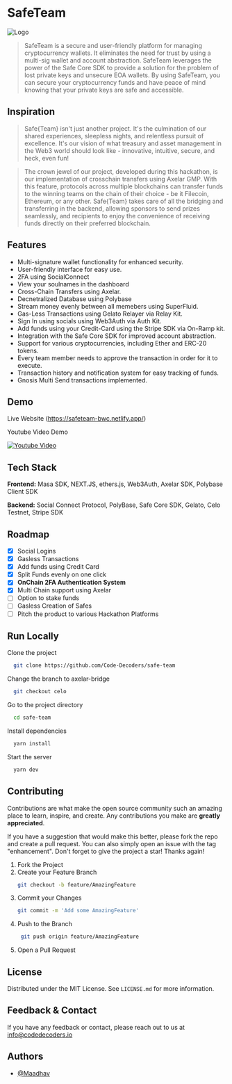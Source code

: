 
# SafeTeam

![Logo](https://i.imgur.com/TSh8KKs.png)
> SafeTeam is a secure and user-friendly platform for managing cryptocurrency wallets.
> It eliminates the need for trust by using a multi-sig wallet and account abstraction.
> SafeTeam leverages the power of the Safe Core SDK to provide a solution for the problem of lost private keys and unsecure EOA wallets.
> By using SafeTeam, you can secure your cryptocurrency funds and have peace of mind knowing that your private keys are safe and accessible.

## Inspiration

> Safe{Team} isn't just another project. It's the culmination of our shared experiences, sleepless nights, and relentless pursuit of excellence. It's our vision of what treasury and asset management in the Web3 world should look like - innovative, intuitive, secure, and heck, even fun!

> The crown jewel of our project, developed during this hackathon, is our implementation of crosschain transfers using Axelar GMP. With this feature, protocols across multiple blockchains can transfer funds to the winning teams on the chain of their choice - be it Filecoin, Ethereum, or any other. Safe{Team} takes care of all the bridging and transferring in the backend, allowing sponsors to send prizes seamlessly, and recipients to enjoy the convenience of receiving funds directly on their preferred blockchain.
 
## Features

- Multi-signature wallet functionality for enhanced security.
- User-friendly interface for easy use.
- 2FA using SocialConnect
- View your soulnames in the dashboard
- Cross-Chain Transfers using Axelar.
- Decnetralized Database using Polybase
- Stream money evenly between all memebers using SuperFluid.
- Gas-Less Transactions using Gelato Relayer via Relay Kit.
- Sign In using socials using Web3Auth via Auth Kit.
- Add funds using your Credit-Card using the Stripe SDK via On-Ramp kit.
- Integration with the Safe Core SDK for improved account abstraction.
- Support for various cryptocurrencies, including Ether and ERC-20 tokens.
- Every team member needs to approve the transaction in order for it to execute.
- Transaction history and notification system for easy tracking of funds.
- Gnosis Multi Send transactions implemented. 

## Demo

Live Website (https://safeteam-bwc.netlify.app/)

Youtube Video Demo

[![Youtube Video](https://img.youtube.com/vi/87M7Y3jMxfA/sddefault.jpg)](https://youtu.be/87M7Y3jMxfA)



## Tech Stack

**Frontend:** Masa SDK, NEXT.JS, ethers.js, Web3Auth, Axelar SDK, Polybase Client SDK

**Backend:** Social Connect Protocol, PolyBase, Safe Core SDK, Gelato, Celo Testnet, Stripe SDK

## Roadmap

- [x]  Social Logins
- [x]  Gasless Transactions
- [x]  Add funds using Credit Card
- [x]  Split Funds evenly on one click
- [x]  **OnChain 2FA Authentication System**
- [x]  Multi Chain support using Axelar
- [ ]  Option to stake funds
- [ ]  Gasless Creation of Safes
- [ ]  Pitch the product to various Hackathon Platforms

## Run Locally

Clone the project

```bash
  git clone https://github.com/Code-Decoders/safe-team
```

Change the branch to axelar-bridge

```bash
  git checkout celo
```

Go to the project directory

```bash
  cd safe-team
```

Install dependencies

```bash
  yarn install
```

Start the server

```bash
  yarn dev
```


## Contributing

Contributions are what make the open source community such an amazing place to learn, inspire, and create. Any contributions you make are **greatly appreciated**.

If you have a suggestion that would make this better, please fork the repo and create a pull request. You can also simply open an issue with the tag "enhancement".
Don't forget to give the project a star! Thanks again!

1. Fork the Project
2. Create your Feature Branch
   ```sh
   git checkout -b feature/AmazingFeature
   ```
3. Commit your Changes 
    ```sh
    git commit -m 'Add some AmazingFeature'
    ```
4. Push to the Branch 
   ```sh
    git push origin feature/AmazingFeature
    ```
6. Open a Pull Request

## License

Distributed under the MIT License. See `LICENSE.md` for more information.
    
## Feedback & Contact

If you have any feedback or contact, please reach out to us at info@codedecoders.io


## Authors

- [@Maadhav](https://www.github.com/Maadhav)
